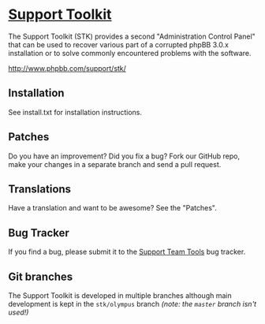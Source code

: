 # [Support Toolkit](http://www.phpbb.com/support/stk "Support Toolkit")

The Support Toolkit (STK) provides a second "Administration Control Panel" that can be used to recover various part of a corrupted phpBB 3.0.x installation or to solve commonly encountered problems with the software. 

http://www.phpbb.com/support/stk/

## Installation
See install.txt for installation instructions.

## Patches
Do you have an improvement? Did you fix a bug? Fork our GitHub repo, make your changes in a separate branch and send a pull request.

## Translations
Have a translation and want to be awesome? See the "Patches".

## Bug Tracker
If you find a bug, please submit it to the [Support Team Tools](http://www.phpbb.com/bugs/supportteamtools/ "Supprt Team Tools") bug tracker.

## Git branches
The Support Toolkit is developed in multiple branches although main development is kept in the `stk/olympus` branch _(note: the `master` branch isn't used!)_